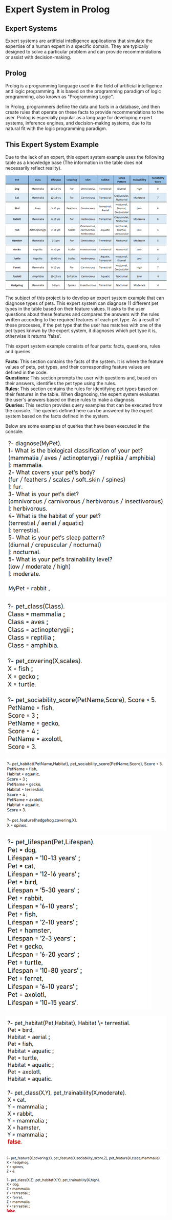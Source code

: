 # Expert System in Prolog

## Expert Systems

  Expert systems are artificial intelligence applications that simulate the expertise of a human expert in a specific domain. They are typically designed to solve a particular problem and can provide recommendations or assist with decision-making.

## Prolog

  Prolog is a programming language used in the field of artificial intelligence and logic programming. It is based on the programming paradigm of logic programming, also known as "Programming Logic".

  In Prolog, programmers define the data and facts in a database, and then create rules that operate on these facts to provide recommendations to the user. Prolog is especially popular as a language for developing expert systems, inference engines, and decision-making systems, due to its natural fit with the logic programming paradigm.

## This Expert System Example

   Due to the lack of an expert, this expert system example uses the following table as a knowledge base (The information in the table does not necessarily reflect reality).
  
![Information_Table](Images/Information_Table.png)  

The subject of this project is to develop an expert system example that can diagnose types of pets. This expert system can diagnose 11 different pet types in the table based on their feature values. It asks to the user questions about these features and compares the answers with the rules written according to the required features of each pet type. As a result of these processes, if the pet type that the user has matches with one of the pet types known by the expert system, it diagnoses which pet type it is, otherwise it returns 'false'.  

This expert system example consists of four parts: facts, questions, rules and queries.    
  
**Facts:** This section contains the facts of the system. It is where the feature values of pets, pet types, and their corresponding feature values are defined in the code.  
**Questions:**  This section prompts the user with questions and, based on their answers, identifies the pet type using the rules.  
**Rules:** This section contains the rules for identifying pet types based on their features in the table. When diagnosing, the expert system evaluates the user's answers based on these rules to make a diagnosis.  
**Queries:** This section provides query examples that can be executed from the console. The queries defined here can be answered by the expert system based on the facts defined in the system.  

Below are some examples of queries that have been executed in the console:

![Diagnose_Example](Images/Diagnose_Example.png)  

![Query_Example_1](Images/Query_Example_1.png)  

![Query_Example_2](Images/Query_Example_2.png)  

![Query_Example_3](Images/Query_Example_3.png)  

![Query_Example_4](Images/Query_Example_4.png)  

![Query_Example_5](Images/Query_Example_5.png)  
